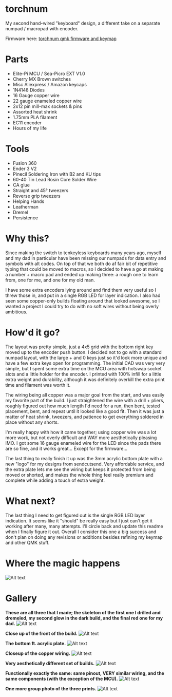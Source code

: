 # torchnum
My second hand-wired "keyboard" design, a different take on a separate numpad / macropad with encoder.

Firmware here: [torchnum qmk firmware and keymap](https://github.com/terryorchard/qmk_firmware/tree/master/keyboards/wizrad/torchnum)

# Parts
* Elite-Pi MCU / Sea-Picro EXT V1.0
* Cherry MX Brown switches
* Misc Aliexpress / Amazon keycaps
* 1N4148 Diodes
* 16 Gauge copper wire
* 22 gauge enameled copper wire
* 2x12 pin mill-max sockets & pins
* Assorted heat shrink
* 1.75mm PLA filament
* EC11 encoder
* Hours of my life

# Tools
* Fusion 360
* Ender 3 V2
* Pinecil Soldering Iron with B2 and KU tips
* 60-40 Tin Lead Rosin Core Solder Wire
* CA glue
* Straight and 45° tweezers
* Reverse grip tweezers
* Helping Hands
* Leatherman
* Dremel
* Persistence

# Why this?
Since making the switch to tenkeyless keyboards many years ago, myself and my dad in particular have been missing our numpads for data entry and symbols with alt codes. On top of that we both do af fair bit of repetitive typing that could be moved to macros, so I decided to have a go at making a number + macro pad and ended up making three: a rough one to learn from, one for me, and one for my old man.

I have some extra encoders lying around and find them very useful so I threw those in, and put in a single RGB LED for layer indication. I also had seen some copper-only builds floating around that looked awesome, so I wanted a project I could try to do with no soft wires without being overly ambitious.

# How'd it go?
The layout was pretty simple, just a 4x5 grid with the bottom right key moved up to the encoder push button. I decided not to go with a standard numpad layout, with the large + and 0 keys just so it'd look more unique and have a few extra keys open for programming. The initial CAD was very very simple, but I spent some extra time on the MCU area with hotswap socket slots and a little holder for the encoder. I printed with 100% infill for a little extra weight and durability, although it was definitely overkill the extra print time and filament was worth it.

The wiring being all copper was a major goal from the start, and was easily my favorite part of the build. I just straightened the wire with a drill + pliers, roughly figured out how much length I'd need for a run, then bent, tested placement, bent, and repeat until it looked like a good fit. Then it was just a matter of heat shrink, tweezers, and patience to get everything soldered in place without any shorts.

I'm really happy with how it came together; using copper wire was a lot more work, but not overly difficult and WAY more aesthetically pleasing IMO. I got some 16 gauge enameled wire for the LED since the pads there are so fine, and it works great... Except for the firmware...

The last thing to really finish it up was the 3mm acrylic bottom plate with a new "logo" for my designs from sendcutsend. Very affordable service, and the extra plate lets me see the wiring but keeps it protected from being moved or shorted, and makes the whole thing feel really premium and complete while adding a touch of extra weight.

# What next?
The last thing I need to get figured out is the single RGB LED layer indication. It seems like it "should" be really easy but I just can't get it working after many, many attempts. I'll circle back and update this readme when I finally figure it out. Overall I consider this one a big success and don't plan on doing any revisions or additions besides refining my keymap and other QMK stuff.

# Where the magic happens
![Alt text](images/workbench.jpg?raw=true "Workbench")

# Gallery

**These are all three that I made; the skeleton of the first one I drilled and dremeled, my second glow in the dark build, and the final red one for my dad.**
![Alt text](images/torchnum(7).jpg?raw=true "All together now")

**Close up of the front of the build.**
![Alt text](images/torchnum(1).jpg?raw=true)

**The bottom ft. acrylic plate.**
![Alt text](images/torchnum(2).jpg?raw=true)

**Closeup of the copper wiring.**
![Alt text](images/torchnum(3).jpg?raw=true)

**Very aesthetically different set of builds.**
![Alt text](images/torchnum(4).jpg?raw=true)

**Functionally exactly the same: same pinout, VERY similar wiring, and the same components (with the exception of the MCU).**
![Alt text](images/torchnum(5).jpg?raw=true)

**One more group photo of the three prints.**
![Alt text](images/torchnum(6).jpg?raw=true)
